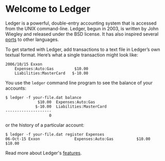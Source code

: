 # Welcome to Ledger

Ledger is a powerful, double-entry accounting system that is accessed from
the UNIX command-line. Ledger, begun in 2003, is written by John Wiegley
and released under the BSD license.  It has also inspired several
[ports](http://wiki.ledger-cli.org/Ports) to other languages.

To get started with Ledger, add transactions to a text file in Ledger’s
own textual format. Here’s what a single transaction might look like:

    2006/10/15 Exxon
        Expenses:Auto:Gas         $10.00
        Liabilities:MasterCard   $-10.00

You use the `ledger` command line program to see the balance of your accounts:

    $ ledger -f your-file.dat balance
                  $10.00  Expenses:Auto:Gas
                 $-10.00  Liabilities:MasterCard
    --------------------
                       0

or the history of a particular account:

    $ ledger -f your-file.dat register Expenses
    06-Oct-15 Exxon               Expenses:Auto:Gas          $10.00      $10.00

Read more about Ledger's [features](features.html).

